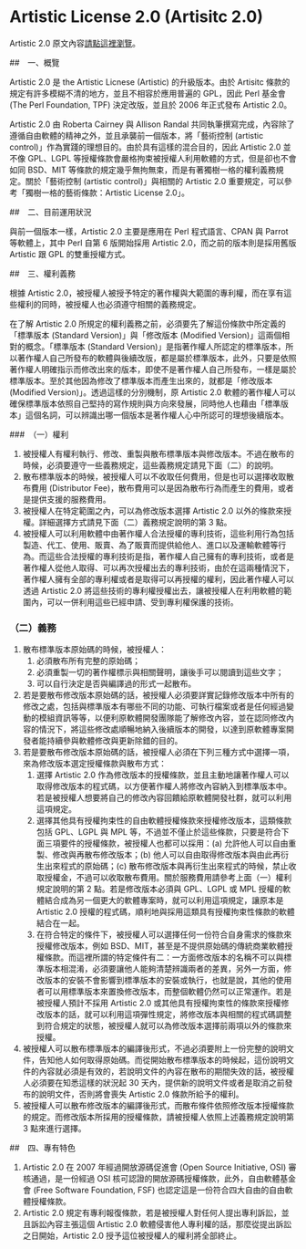 # Artistic License 2.0 (Artisitc 2.0)

Artistic 2.0 原文內容[請點這裡瀏覽](https://www.opensource.org/licenses/artistic-license-2.0)。

##　一、概覽

Artistic 2.0 是 the Artistic Licnese (Artistic) 的升級版本。由於 Artisitc 條款的規定有許多模糊不清的地方，並且不相容於應用普遍的 GPL，因此 Perl 基金會 (The Perl Foundation, TPF) 決定改版，並且於 2006 年正式發布 Artistic 2.0。

Artistic 2.0 由 Roberta Cairney 與 Allison Randal 共同執筆撰寫完成，內容除了遵循自由軟體的精神之外，並且承襲前一個版本，將「藝術控制 (artistic control)」作為實踐的理想目的。由於具有這樣的混合目的，因此 Artistic 2.0 並不像 GPL、LGPL 等授權條款會嚴格拘束被授權人利用軟體的方式，但是卻也不會如同 BSD、MIT 等條款的規定幾乎無拘無束，而是有著獨樹一格的權利義務規定。關於「藝術控制 (artistic control)」與相關的 Artistic 2.0 重要規定，可以參考「獨樹一格的藝術條款：Artistic License 2.0」。

##　二、目前運用狀況

與前一個版本一樣，Artistic 2.0 主要是應用在 Perl 程式語言、CPAN 與 Parrot 等軟體上，其中 Perl 自第 6 版開始採用 Artistic 2.0，而之前的版本則是採用舊版 Artistic 跟 GPL 的雙重授權方式。

##　三、權利義務

根據 Artistic 2.0，被授權人被授予特定的著作權與大範圍的專利權，而在享有這些權利的同時，被授權人也必須遵守相關的義務規定。

在了解 Artistic 2.0 所規定的權利義務之前，必須要先了解這份條款中所定義的「標準版本 (Standard Version)」與「修改版本 (Modified Version)」這兩個相對的概念。「標準版本 (Standard Version)」是指著作權人所認定的標準版本，所以著作權人自己所發布的軟體與後續改版，都是屬於標準版本，此外，只要是依照著作權人明確指示而修改出來的版本，即使不是著作權人自己所發布，一樣是屬於標準版本。至於其他因為修改了標準版本而產生出來的，就都是「修改版本 (Modified Version)」。透過這樣的分別機制，原 Artistic 2.0 軟體的著作權人可以確保標準版本依照自己堅持的寫作規則與方向來發展，同時他人也藉由「標準版本」這個名詞，可以辨識出哪一個版本是著作權人心中所認可的理想後續版本。

###　（一）權利

1. 被授權人有權利執行、修改、重製與散布標準版本與修改版本。不過在散布的時候，必須要遵守一些義務規定，這些義務規定請見下面（二）的說明。
2. 散布標準版本的時候，被授權人可以不收取任何費用，但是也可以選擇收取散布費用 (Distributor Fee)，散布費用可以是因為散布行為而產生的費用，或者是提供支援的服務費用。
3. 被授權人在特定範圍之內，可以為修改版本選擇 Artistic 2.0 以外的條款來授權。詳細選擇方式請見下面（二）義務規定說明的第 3 點。
4. 被授權人可以利用軟體中由著作權人合法授權的專利技術，這些利用行為包括製造、代工、使用、販賣、為了販賣而提供給他人、進口以及運輸軟體等行為。而這些合法授權的專利技術是指，著作權人自己擁有的專利技術，或者是著作權人從他人取得、可以再次授權出去的專利技術，由於在這兩種情況下，著作權人擁有全部的專利權或者是取得可以再授權的權利，因此著作權人可以透過 Artistic 2.0 將這些技術的專利權授權出去，讓被授權人在利用軟體的範圍內，可以一併利用這些已經申請、受到專利權保護的技術。

### （二）義務

1. 散布標準版本原始碼的時候，被授權人：
   1. 必須散布所有完整的原始碼；
   2. 必須重製一切的著作權標示與相關聲明，讓後手可以閱讀到這些文字；
   3. 可以自行決定是否與編譯過的形式一起散布。
2. 若是要散布修改版本原始碼的話，被授權人必須要詳實記錄修改版本中所有的修改之處，包括與標準版本有哪些不同的功能、可執行檔案或者是任何經過變動的模組資訊等等，以便利原軟體開發團隊能了解修改內容，並在認同修改內容的情況下，將這些修改處順暢地納入後續版本的開發，以達到原軟體專案開發者能持續參與軟體修改與更新除錯的目的。
3. 若是要散布修改版本原始碼的話，被授權人必須在下列三種方式中選擇一項，來為修改版本選定授權條款與散布方式：
   1. 選擇 Artistic 2.0 作為修改版本的授權條款，並且主動地讓著作權人可以取得修改版本的程式碼，以方便著作權人將修改內容納入到標準版本中。若是被授權人想要將自己的修改內容回饋給原軟體開發社群，就可以利用這項規定。
   2. 選擇其他具有授權拘束性的自由軟體授權條款來授權修改版本，這類條款包括 GPL、LGPL 與 MPL 等，不過並不僅止於這些條款，只要是符合下面三項要件的授權條款，被授權人也都可以採用：(a) 允許他人可以自由重製、修改與再散布修改版本；(b) 他人可以自由取得修改版本與由此再衍生出來程式的原始碼；(c) 散布修改版本與再衍生出來程式的時候，禁止收取授權金，不過可以收取散布費用。關於服務費用請參考上面（一）權利規定說明的第 2 點。若是修改版本必須與 GPL、LGPL 或 MPL 授權的軟體結合成為另一個更大的軟體專案時，就可以利用這項規定，讓原本是 Artistic 2.0 授權的程式碼，順利地與採用這類具有授權拘束性條款的軟體結合在一起。
   3. 在符合特定的條件下，被授權人可以選擇任何一份符合自身需求的條款來授權修改版本，例如 BSD、MIT，甚至是不提供原始碼的傳統商業軟體授權條款。而這裡所謂的特定條件有二：一方面修改版本的名稱不可以與標準版本相混淆，必須要讓他人能夠清楚辨識兩者的差異，另外一方面，修改版本的安裝不會影響到標準版本的安裝或執行，也就是說，其他的使用者可以用標準版本來置換修改版本，而整個軟體仍然可以正常運作。若是被授權人預計不採用 Artistic 2.0 或其他具有授權拘束性的條款來授權修改版本的話，就可以利用這項彈性規定，將修改版本與相關的程式碼調整到符合規定的狀態，被授權人就可以為修改版本選擇前兩項以外的條款來授權。   
4. 被授權人可以散布標準版本的編譯後形式，不過必須要附上一份完整的說明文件，告知他人如何取得原始碼。而從開始散布標準版本的時候起，這份說明文件的內容就必須是有效的，若說明文件的內容在散布的期間失效的話，被授權人必須要在知悉這樣的狀況起 30 天內，提供新的說明文件或者是取消之前發布的說明文件，否則將會喪失 Artistic 2.0 條款所給予的權利。
5. 被授權人可以散布修改版本的編譯後形式，而散布條件依照修改版本授權條款的規定。而修改版本所採用的授權條款，請被授權人依照上述義務規定說明第 3 點來進行選擇。

##　四、專有特色

1. Artistic 2.0 在 2007 年經過開放源碼促進會 (Open Source Initiative, OSI) 審核通過，是一份經過 OSI 核可認證的開放源碼授權條款，此外，自由軟體基金會 (Free Software Foundation, FSF) 也認定這是一份符合四大自由的自由軟體授權條款。
2. Artistic 2.0 規定有專利報復條款，若是被授權人對任何人提出專利訴訟，並且訴訟內容主張這個 Artistic 2.0 軟體侵害他人專利權的話，那麼從提出訴訟之日開始，Artistic 2.0 授予這位被授權人的權利將全部終止。
